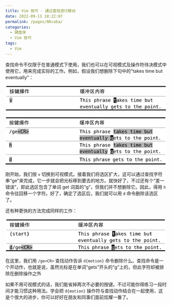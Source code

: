 ```yaml
---
title: Vim 技巧 - 通过查找进行移动
date: 2022-09-11 18:22:07
permalink: /pages/06caba/
categories:
  - 键盘侠
  - Vim 技巧
tags:
  - Vim
---
```


查找命令不仅限于在普通模式下使用，我们也可以在可视模式及操作符待决模式中使用它，用来完成实际的工作。例如，假设我们想删除下句中的“takes time but eventually”：

![](../../.vuepress/public/img/vim/094.jpg)

![](../../.vuepress/public/img/vim/095.jpg)

刚开始，我们按 `v` 切换到可视模式。接着我们将选区扩大，这可以通过查找字符串“ge”来完成，它一步就会把光标移到要去的地方。就快好了，不过还有个“差一错误”，即此选区包含了单词 get 词首的“g”，但我们并不想删除它。因此，得用 `h` 命令往回移一个字符。好了，确定了选区后，我们就可以用 `d` 命令删除该选区了。

还有种更快的方法完成同样的工作：

![](../../.vuepress/public/img/vim/096.jpg)

在这里，我们用 `/ge<CR>` 查找动作告诉 `d{motion}` 命令删除什么。查找命令是一个开动作，也就是说，虽然光标是在单词“gets”开头的“g”上的，但此字符却被排除在删除操作之外

如果不用可视模式的话，我们能省掉两次不必要的按键。不过可能你得练习一段时间才能习惯这种用法。学会把 `d{motion}` 操作符与查找动作结合在一起使用，这是个很大的进步，你可以好好在朋友和同事们面前炫耀一番了。
